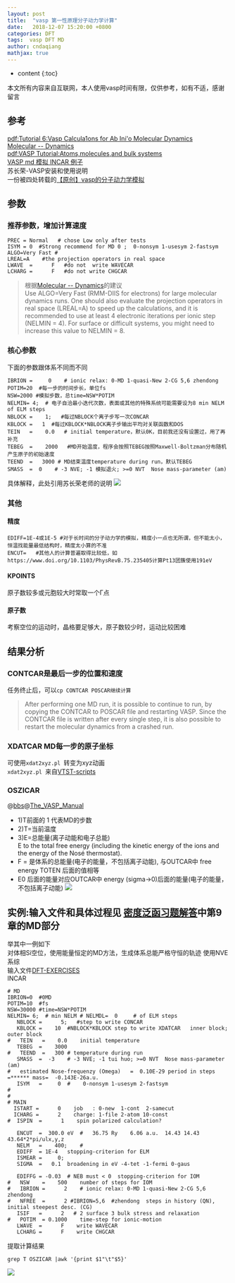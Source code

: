 ```yaml
---
layout: post
title:  "vasp 第一性原理分子动力学计算"
date:   2018-12-07 15:20:00 +0800
categories: DFT
tags:  vasp DFT MD
author: cndaqiang
mathjax: true
---
```

* content
{:toc}

本文所有内容来自互联网，本人使用vasp时间有限，仅供参考，如有不适，感谢留言






## 参考
[pdf:Tutorial 6:Vasp Calcula1ons for Ab Ini'o Molecular Dynamics](https://wiki.bnl.gov/CFN-Computation/images/3/3f/Tutorial6.pdf)
<br>[Molecular -- Dynamics](https://cms.mpi.univie.ac.at/vasp/vasp/Molecular_Dynamics.html)
<br>[pdf:VASP Tutorial:Atoms,molecules,and bulk systems](https://www.nersc.gov/assets/Uploads/VASP-tutorial-AtomsMoleculesBulk.pdf)
<br>[VASP md 模拟 INCAR 例子 ](http://blog.163.com/xiaowei_090513/blog/static/1177183592010099379680)
<br>苏长荣-VASP安装和使用说明
<br>一份被四处转载的[【原创】vasp的分子动力学模拟](http://muchong.com/t-1744011-1)

## 参数

### 推荐参数，增加计算速度

```
PREC = Normal   # chose Low only after tests
ISYM = 0  #Strong recommend for MD 0 ;  0-nonsym 1-usesym 2-fastsym
ALGO=Very Fast #
LREAL=A    #the projection operators in real space 
LWAVE  =      F   #do not  write WAVECAR
LCHARG =      F   #do not write CHGCAR
```

>根据[Molecular -- Dynamics](https://cms.mpi.univie.ac.at/vasp/vasp/Molecular_Dynamics.html)的建议<br>Use ALGO=Very Fast (RMM-DIIS for electrons) for large molecular dynamics runs. One should also evaluate the projection operators in real space (LREAL=A) to speed up the calculations, and it is recommended to use at least 4 electronic iterations per ionic step (NELMIN = 4). For surface or difficult systems, you might need to increase this value to NELMIN = 8.

### 核心参数
下面的参数跟体系不同而不同
```
IBRION =     0    # ionic relax: 0-MD 1-quasi-New 2-CG 5,6 zhendong
POTIM=20  #每一步的时间步长，单位fs
NSW=2000 #模拟步数，总time=NSW*POTIM
NELMIN= 4;  # 电子自洽最小迭代次数，表面或其他的特殊系统可能需要设为8 min NELM of ELM steps
NBLOCK =    1;   #每过NBLOCK个离子步写一次CONCAR
KBLOCK =   1  #每过KBLOCK*NBLOCK离子步输出平均对关联函数和DOS
TEIN   =    0.0   # initial temperature，默认0K，目前我还没有设置过，用了再补充
TEBEG  =    2000   #MD开始温度，程序会按照TEBEG按照Maxwell-Boltzman分布随机产生原子的初始速度
TEEND  =   3000 # MD结束温度temperature during run，默认TEBEG
SMASS  =  0    # -3 NVE; -1 模拟退火; >=0 NVT  Nose mass-parameter (am)
```
具体解释，此处引用苏长荣老师的说明
![](/uploads/2018/12/md1.jpg)

### 其他
#### 精度
```
EDIFF=1E-4或1E-5 #对于长时间的分子动力学的模拟，精度小一点也无所谓，但不能太小，恒温找能量最低结构时，精度太小算的不准
ENCUT=   #其他人的计算普遍取得比较低，如https://www.doi.org/10.1103/PhysRevB.75.235405计算Pt13团簇使用191eV
```
#### KPOINTS 
原子数较多或元胞较大时常取一个Γ点

#### 原子数
考察空位的运动时，晶格要足够大，原子数较少时，运动比较困难

## 结果分析

### CONTCAR是最后一步的位置和速度
任务终止后，可以`cp CONTCAR POSCAR继续计算`
>After performing one MD run, it is possible to continue to run, by copying the CONTCAR to POSCAR file and restarting VASP. Since the CONTCAR file is written after every single step, it is also possible to restart the molecular dynamics from a crashed run.

### XDATCAR MD每一步的原子坐标
可使用`xdat2xyz.pl `转变为xyz动画<br>
`xdat2xyz.pl `来自[VTST-scripts](http://theory.cm.utexas.edu/vtsttools/scripts.html)


### OSZICAR
@[bbs](https://www.bigbrosci.com/)@[The_VASP_Manual](https://cms.mpi.univie.ac.at/wiki/index.php/OSZICAR)
- 1)T前面的 1 代表MD的步数
- 2)T=当前温度
- 3)E=总能量(离子动能和电子总能) <br>E to the total free energy (including the kinetic energy of the ions and the energy of the Nosé thermostat).
- F = 是体系的总能量(电子的能量，不包括离子动能), 与OUTCAR中 free energy TOTEN 后面的值相等
- E0 后面的能量对应OUTCAR中 energy (sigma->0)后面的能量(电子的能量，不包括离子动能)
![](/uploads/2018/12/md2.png)



## 实例:输入文件和具体过程见 [密度泛函习题解答](https://github.com/cndaqiang/DFT-EXERCISES)中第9章的MD部分
举其中一例如下<br>
对体相Si空位，使用能量恒定的MD方法，生成体系总能严格守恒的轨迹
使用NVE系综<br>
输入文件[DFT-EXERCISES](https://github.com/cndaqiang/DFT-EXERCISES/tree/master/9/Si/Si-NVE)<br>
INCAR
```
# MD
IBRION=0  #0MD
POTIM=10  #fs
NSW=30000 #time=NSW*POTIM
NELMIN= 6;  # min NELM # NELMDL=  0     # of ELM steps
   NBLOCK =      5;   #step to write CONCAR
   KBLOCK =    10  #NBLOCK*KBLOCK step to write XDATCAR   inner block; outer block
#   TEIN   =    0.0    initial temperature
   TEBEG  =    3000 
#   TEEND  =   300 # temperature during run
   SMASS  =  -3    # -3 NVE; -1 tui huo; >=0 NVT  Nose mass-parameter (am)
#   estimated Nose-frequenzy (Omega)   =  0.10E-29 period in steps =****** mass=  -0.143E-26a.u.
   ISYM   =     0  #    0-nonsym 1-usesym 2-fastsym
#
#
# MAIN
  ISTART =      0    job   : 0-new  1-cont  2-samecut
  ICHARG =      2    charge: 1-file 2-atom 10-const
#  ISPIN  =      1    spin polarized calculation?

   ENCUT  =  300.0 eV  #   36.75 Ry    6.06 a.u.  14.43 14.43 43.64*2*pi/ulx,y,z
   NELM   =    400;    #   
   EDIFF  = 1E-4   stopping-criterion for ELM
   ISMEAR =     0;
   SIGMA  =   0.1  broadening in eV -4-tet -1-fermi 0-gaus

   EDIFFG = -0.03  # NEB must < 0  stopping-criterion for IOM
#   NSW    =    500    number of steps for IOM        
#   IBRION =      2    # ionic relax: 0-MD 1-quasi-New 2-CG 5,6 zhendong 
#   NFREE  =      2 #IBRION=5,6  #zhendong  steps in history (QN), initial steepest desc. (CG)
   ISIF   =      2   # 2 surface 3 bulk stress and relaxation
#   POTIM  = 0.1000    time-step for ionic-motion   
   LWAVE  =      F    write WAVECAR
   LCHARG =      F    write CHGCAR

```
提取计算结果
```
grep T OSZICAR |awk '{print $1"\t"$5}'
```
![](/uploads/2018/12/md3.jpg)

